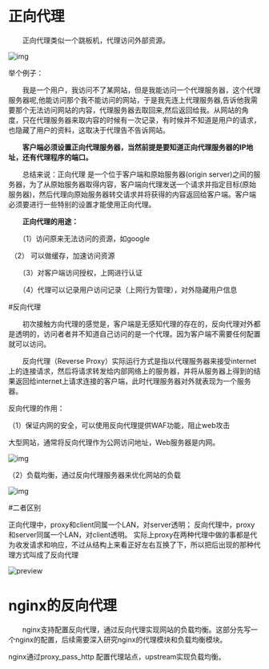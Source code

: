 # 正向代理

　　正向代理类似一个跳板机，代理访问外部资源。

![img](https://images2015.cnblogs.com/blog/305504/201611/305504-20161112124853014-1532060796.png)

举个例子：

　　我是一个用户，我访问不了某网站，但是我能访问一个代理服务器，这个代理服务器呢,他能访问那个我不能访问的网站，于是我先连上代理服务器,告诉他我需要那个无法访问网站的内容，代理服务器去取回来,然后返回给我。从网站的角度，只在代理服务器来取内容的时候有一次记录，有时候并不知道是用户的请求，也隐藏了用户的资料，这取决于代理告不告诉网站。

　　**客户端必须设置正向代理服务器，当然前提是要知道正向代理服务器的IP地址，还有代理程序的端口。** 

　　总结来说：正向代理 是一个位于客户端和原始服务器(origin server)之间的服务器，为了从原始服务器取得内容，客户端向代理发送一个请求并指定目标(原始服务器)，然后代理向原始服务器转交请求并将获得的内容返回给客户端。客户端必须要进行一些特别的设置才能使用正向代理。

　　**正向代理的用途：**

　　（1）访问原来无法访问的资源，如google

​     （2） 可以做缓存，加速访问资源

　　（3）对客户端访问授权，上网进行认证

　　（4）代理可以记录用户访问记录（上网行为管理），对外隐藏用户信息

#反向代理

　　初次接触方向代理的感觉是，客户端是无感知代理的存在的，反向代理对外都是透明的，访问者者并不知道自己访问的是一个代理。因为客户端不需要任何配置就可以访问。

　　反向代理（Reverse Proxy）实际运行方式是指以代理服务器来接受internet上的连接请求，然后将请求转发给内部网络上的服务器，并将从服务器上得到的结果返回给internet上请求连接的客户端，此时代理服务器对外就表现为一个服务器。

反向代理的作用：

（1）保证内网的安全，可以使用反向代理提供WAF功能，阻止web攻击

大型网站，通常将反向代理作为公网访问地址，Web服务器是内网。

![img](https://images2015.cnblogs.com/blog/305504/201611/305504-20161112124341280-1435223816.png)

 

（2）负载均衡，通过反向代理服务器来优化网站的负载

![img](https://images2015.cnblogs.com/blog/305504/201611/305504-20161112124423530-566240666.png)

#二者区别

正向代理中，proxy和client同属一个LAN，对server透明；
反向代理中，proxy和server同属一个LAN，对client透明。
实际上proxy在两种代理中做的事都是代为收发请求和响应，不过从结构上来看正好左右互换了下，所以把后出现的那种代理方式叫成了反向代理

![preview](https://pic1.zhimg.com/480c1c45d2565e2f92fd930d25b73a18_r.jpg)

# nginx的反向代理

 　　nginx支持配置反向代理，通过反向代理实现网站的负载均衡。这部分先写一个nginx的配置，后续需要深入研究nginx的代理模块和负载均衡模块。

nginx通过proxy_pass_http 配置代理站点，upstream实现负载均衡。